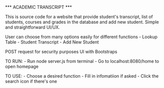 *** ACADEMIC TRANSCRIPT ***

This is source code for a website that provide student's transcript, list of students, courses and grades in the database and add new student. Simple and straightforward UI/UX.

User can choose from many options easily for different functions
    - Lookup Table
    - Student Transcript
    - Add New Student

POST request for security purposes
UI with Bootstraps

TO RUN:
    -  Run node server.js from terminal
    -  Go to localhost:8080/home to open homepage

TO USE:
    -  Choose a desired function
    -  Fill in infomatiion if asked
    -  Click the search icon if there's one


